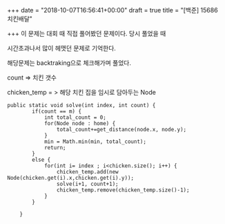 +++
date = "2018-10-07T16:56:41+00:00"
draft = true
title = "[백준] 15686 치킨배달"

+++
이 문제는 대회 때 직접 풀어봤던 문제이다. 당시 풀었을 때

시간초과나서 많이 헤맷던 문제로 기억한다.

해당문제는 backtraking으로 체크해가며 풀었다.

count => 치킨 갯수

chicken_temp = > 해당 치킨 집을 임시로 담아두는 Node

    public static void solve(int index, int count) {
    		if(count == m) {
    			int total_count = 0;
    			for(Node node : home) {
    				total_count+=get_distance(node.x, node.y);
    			}
    			min = Math.min(min, total_count);
    			return;
    		}
    		else {
    			for(int i= index ; i<chicken.size(); i++) {
    				chicken_temp.add(new Node(chicken.get(i).x,chicken.get(i).y));
    				solve(i+1, count+1);
    				chicken_temp.remove(chicken_temp.size()-1);
    			}
    		}
    	
    	}